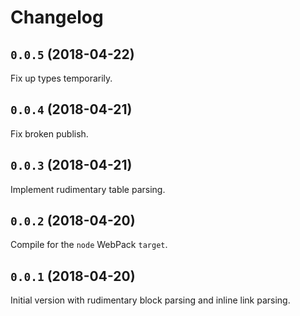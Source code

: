 # Changelog

## `0.0.5` (2018-04-22)

Fix up types temporarily.

## `0.0.4` (2018-04-21)

Fix broken publish.

## `0.0.3` (2018-04-21)

Implement rudimentary table parsing.

## `0.0.2` (2018-04-20)

Compile for the `node` WebPack `target`.

## `0.0.1` (2018-04-20)

Initial version with rudimentary block parsing and inline link parsing.
